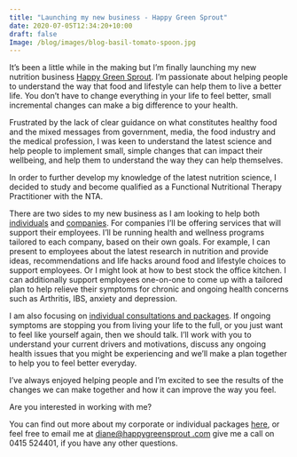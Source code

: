 ```yaml
---
title: "Launching my new business - Happy Green Sprout"
date: 2020-07-05T12:34:20+10:00
draft: false
Image: /blog/images/blog-basil-tomato-spoon.jpg
---
```






It’s been a little while in the making but I’m finally launching my new 
nutrition business [Happy Green Sprout](/). I’m 
passionate about helping people to understand the way that food and lifestyle can help them to live a better life. You don’t have to change everything in your life to feel better, small incremental changes can make a big difference to your health.

Frustrated by the lack of clear guidance on what constitutes healthy food and the mixed messages from government, media, the food industry and the medical profession, I was keen to understand the latest science and help people to implement small, simple changes that can impact their wellbeing, and help them to understand the way they can help themselves. 

In order to further develop my knowledge of the latest nutrition science, I decided to study and become qualified as a Functional Nutritional Therapy Practitioner with the NTA.

There are two sides to my new business as I am looking to help both 
[individuals](/services/) and [companies](/services/#employee). For companies I’ll be offering services that 
will support their employees. I’ll be running health and wellness programs tailored to each company, based on their own goals. For example, I can present to employees about the latest research in nutrition and provide ideas, recommendations and life hacks around food and lifestyle choices to support employees. Or I might look at how to best stock the office kitchen. I can additionally support employees one-on-one to come up with a tailored plan to help relieve their symptoms for chronic and ongoing health concerns such as Arthritis, IBS, anxiety and depression.

I am also focusing on [individual consultations and packages](/services/). If ongoing 
symptoms are stopping you from living your life to the full, or you just want to feel like yourself again, then we should talk. I’ll work with you to understand your current drivers and motivations, discuss any ongoing health issues that you might be experiencing and we’ll make a plan together to help you to feel better everyday.

I’ve always enjoyed helping people and I’m excited to see the results of the changes we can make together and how it can improve the way you feel. 

Are you interested in working with me?

You can find out more about my corporate or individual 
packages [here](/services/), or feel free to email me at [diane@happygreensprout
.com](mailto:diane@happygreensprout.com) 
give me a call on 
0415 524401, if you have any other questions.


